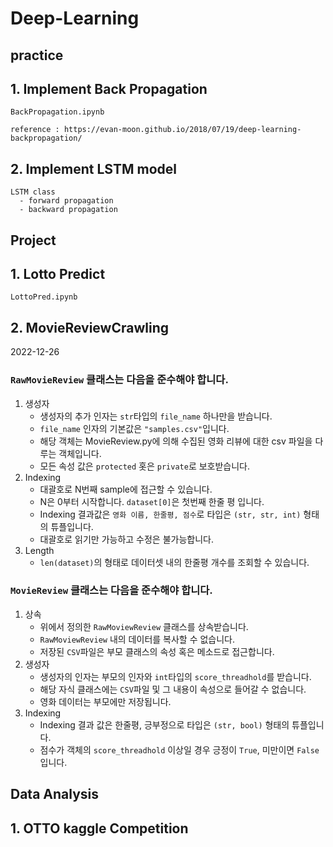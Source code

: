 # Deep-Learning

## practice
## 1. Implement Back Propagation
  
    BackPropagation.ipynb
    
    reference : https://evan-moon.github.io/2018/07/19/deep-learning-backpropagation/

## 2. Implement LSTM model
    
    LSTM class
      - forward propagation
      - backward propagation

## Project
## 1. Lotto Predict
  
    LottoPred.ipynb

## 2. MovieReviewCrawling
<span style="background-color=green; color=green">2022-12-26</span>
### `RawMovieReview` 클래스는 다음을 준수해야 합니다.
1. 생성자
    * 생성자의 추가 인자는 `str`타입의 `file_name` 하나만을 받습니다.
    * `file_name` 인자의 기본값은 `"samples.csv"`입니다.
    * 해당 객체는 MovieReview.py에 의해 수집된 영화 리뷰에 대한 csv 파일을 다루는 객체입니다.
    * 모든 속성 값은 `protected` 홋은 `private`로 보호받습니다.
2. Indexing
    * 대괄호로 N번째 sample에 접근할 수 있습니다.
    * N은 0부터 시작합니다. `dataset[0]`은 첫번째 한줄 평 입니다.
    * Indexing 결과값은 `영화 이름, 한줄평, 점수`로 타입은 `(str, str, int)` 형태의 튜플입니다.
    * 대괄호로 읽기만 가능하고 수정은 불가능합니다.
3. Length
    * `len(dataset)`의 형태로 데이터셋 내의 한줄평 개수를 조회할 수 있습니다.

### `MovieReview` 클래스는 다음을 준수해야 합니다.
1. 상속
    * 위에서 정의한 `RawMoviewReview` 클래스를 상속받습니다.
    * `RawMoviewReview` 내의 데이터를 복사할 수 없습니다.
    * 저장된 `CSV`파일은 부모 클래스의 속성 혹은 메소드로 접근합니다.
2. 생성자
    * 생성자의 인자는 부모의 인자와 `int`타입의 `score_threadhold`를 받습니다.
    * 해당 자식 클래스에는 `CSV`파일 및 그 내용이 속성으로 들어갈 수 없습니다.
    * 영화 데이터는 부모에만 저장됩니다.
3. Indexing
    * Indexing 결과 값은 한줄평, 긍부정으로 타입은 `(str, bool)` 형태의 튜플입니다.
    * 점수가 객체의 `score_threadhold` 이상일 경우 긍정이 `True`, 미만이면 `False` 입니다.


## Data Analysis
## 1. OTTO kaggle Competition
